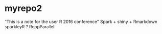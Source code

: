# myrepo2
 “This is a note for the user R 2016 conference"
 Spark + shiny + Rmarkdown sparkleyR ?
 RcppParallel